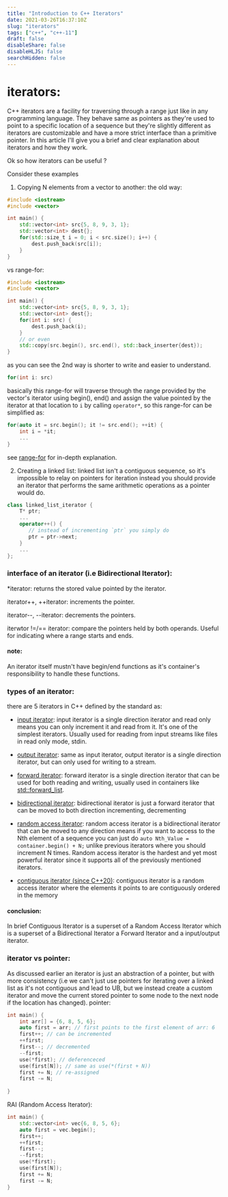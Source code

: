 ```yaml
---
title: "Introduction to C++ Iterators"
date: 2021-03-26T16:37:10Z
slug: "iterators"
tags: ["c++", "c++-11"]
draft: false
disableShare: false
disableHLJS: false
searchHidden: false
---
```




# iterators:
C++ iterators are a facility for traversing through a range just like in any programming language. They behave same as pointers as they're used to point to a specific location of a sequence but they're slightly different as iterators are customizable and have a more strict interface than a primitive pointer. In this article I'll give you a brief and clear explanation about iterators and how they work.

Ok so how iterators can be useful ?

Consider these examples

1. Copying N elements from a vector to another:
the old way:
```cpp
#include <iostream>
#include <vector> 

int main() {
    std::vector<int> src{5, 8, 9, 3, 1};
    std::vector<int> dest{};
    for(std::size_t i = 0; i < src.size(); i++) {
        dest.push_back(src[i]);
    }
}
```
vs range-for:
```cpp
#include <iostream>
#include <vector> 

int main() {
    std::vector<int> src{5, 8, 9, 3, 1};
    std::vector<int> dest{};
    for(int i: src) {
        dest.push_back(i);
    }
    // or even
    std::copy(src.begin(), src.end(), std::back_inserter{dest});
}
```
as you can see the 2nd way is shorter to write and easier to understand.
```cpp
for(int i: src)
```
basically this range-for will traverse through the range provided by the vector's iterator using begin(), end() and assign the value pointed by the iterator at that location to `i` by calling `operator*`, so this range-for can be simplified as:
```cpp
for(auto it = src.begin(); it != src.end(); ++it) {
    int i = *it;
    ...
} 
```
see [range-for](https://en.cppreference.com/w/cpp/language/range-for) for in-depth explanation.

2. Creating a linked list:
linked list isn't a contiguous sequence, so it's impossible to relay on pointers for iteration instead you should provide an iterator that performs the same arithmetic operations as a pointer would do.
```cpp
class linked_list_iterator {
    T* ptr;
    ...
    operator++() {
       // instead of incrementing `ptr` you simply do
       ptr = ptr->next;
    }
    ...
};
```

### interface of an iterator (i.e Bidirectional Iterator):

*iterator: returns the stored value pointed by the iterator.

iterator++, ++iterator: increments the pointer.

iterator--, --iterator: decrements the pointers. 

iterwtor !=/== iterator: compare the pointers held by both operands. Useful for indicating where a range starts and ends.

#### note:
An iterator itself mustn't have begin/end functions as it's container's responsibility to handle these functions.


### types of an iterator:

there are 5 iterators in C++ defined by the standard as:
- [input iterator](https://en.cppreference.com/w/cpp/named_req/InputIterator):
input iterator is a single direction iterator and read only means you can only increment it and read from it. It's one of the simplest iterators. Usually used for reading from input streams like files in read only mode, stdin.

- [output iterator](https://en.cppreference.com/w/cpp/named_req/OutputIterator):
same as input iterator, output iterator is a single direction iterator, but can only used for writing to a stream. 

- [forward iterator](https://en.cppreference.com/w/cpp/named_req/ForwardIterator):
forward iterator is a single direction iterator that can be used for both reading and writing, usually used in containers like [std::forward_list](https://en.cppreference.com/w/cpp/container/forward_list). 

- [bidirectional iterator](https://en.cppreference.com/w/cpp/named_req/BidirectionalIterator):
bidirectional iterator is just a forward iterator that can be moved to both direction incrementing, decrementing 

- [random access iterator](https://en.cppreference.com/w/cpp/named_req/RandomAccessIterator):
random access iterator is a bidirectional iterator that can be moved to any direction means if you want to access to the Nth element of a sequence you can just do `auto Nth_Value = container.begin() + N;` unlike previous iterators where you should increment N times. Random access iterator is the hardest and yet most powerful iterator since it supports all of the previously mentioned iterators. 
- [contiguous iterator (since C++20)](https://en.cppreference.com/w/cpp/named_req/ContiguousIterator):
contiguous iterator is a random access iterator where the elements it points to are contiguously ordered in the memory

#### conclusion:
In brief Contiguous Iterator is a superset of a Random Access Iterator which is a superset of a Bidirectional Iterator a Forward Iterator and a input/output iterator.


### iterator vs pointer:
As discussed earlier an iterator is just an abstraction of a pointer, but with more consistency (i.e we can't just use pointers for iterating over a linked list as it's not contiguous and lead to UB, but we instead create a custom iterator and move the current stored pointer to some node to the next node if the location has changed).
pointer:
```cpp
int main() {
    int arr[] = {6, 8, 5, 6};
    auto first = arr; // first points to the first element of arr: 6
    first++; // can be incremented
    ++first;
    first--; // decremented
    --first;
    use(*first); // deferenceced
    use(first[N]); // same as use(*(first + N))
    first += N; // re-assigned 
    first -= N;
    
}
```
RAI (Random Access Iterator):
```cpp
int main() {
    std::vector<int> vec{6, 8, 5, 6};
    auto first = vec.begin();
    first++;
    ++first;
    first--;
    --first;
    use(*first);
    use(first[N]);
    first += N;
    first -= N;
}
```


